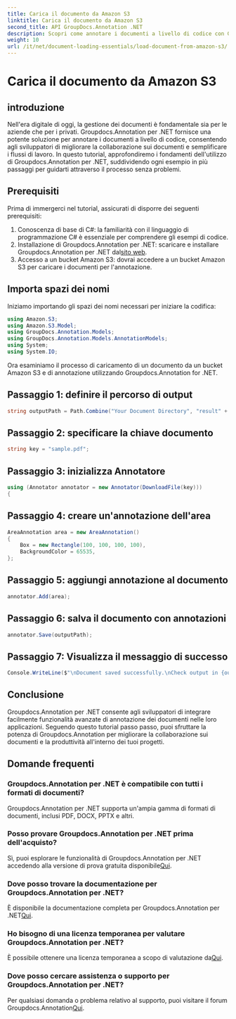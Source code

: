 ```yaml
---
title: Carica il documento da Amazon S3
linktitle: Carica il documento da Amazon S3
second_title: API GroupDocs.Annotation .NET
description: Scopri come annotare i documenti a livello di codice con Groupdocs.Annotation per .NET. Tutorial passo passo per un'integrazione perfetta.
weight: 10
url: /it/net/document-loading-essentials/load-document-from-amazon-s3/
---
```


# Carica il documento da Amazon S3

## introduzione
Nell'era digitale di oggi, la gestione dei documenti è fondamentale sia per le aziende che per i privati. Groupdocs.Annotation per .NET fornisce una potente soluzione per annotare i documenti a livello di codice, consentendo agli sviluppatori di migliorare la collaborazione sui documenti e semplificare i flussi di lavoro. In questo tutorial, approfondiremo i fondamenti dell'utilizzo di Groupdocs.Annotation per .NET, suddividendo ogni esempio in più passaggi per guidarti attraverso il processo senza problemi.
## Prerequisiti
Prima di immergerci nel tutorial, assicurati di disporre dei seguenti prerequisiti:
1. Conoscenza di base di C#: la familiarità con il linguaggio di programmazione C# è essenziale per comprendere gli esempi di codice.
2.  Installazione di Groupdocs.Annotation per .NET: scaricare e installare Groupdocs.Annotation per .NET dal[sito web](https://releases.groupdocs.com/annotation/net/).
3. Accesso a un bucket Amazon S3: dovrai accedere a un bucket Amazon S3 per caricare i documenti per l'annotazione.

## Importa spazi dei nomi
Iniziamo importando gli spazi dei nomi necessari per iniziare la codifica:

```csharp
using Amazon.S3;
using Amazon.S3.Model;
using GroupDocs.Annotation.Models;
using GroupDocs.Annotation.Models.AnnotationModels;
using System;
using System.IO;
```


Ora esaminiamo il processo di caricamento di un documento da un bucket Amazon S3 e di annotazione utilizzando Groupdocs.Annotation for .NET.
## Passaggio 1: definire il percorso di output
```csharp
string outputPath = Path.Combine("Your Document Directory", "result" + Path.GetExtension("input.pdf"));
```
## Passaggio 2: specificare la chiave documento
```csharp
string key = "sample.pdf";
```
## Passaggio 3: inizializza Annotatore
```csharp
using (Annotator annotator = new Annotator(DownloadFile(key)))
{
```
## Passaggio 4: creare un'annotazione dell'area
```csharp
AreaAnnotation area = new AreaAnnotation()
{
    Box = new Rectangle(100, 100, 100, 100),
    BackgroundColor = 65535,
};
```
## Passaggio 5: aggiungi annotazione al documento
```csharp
annotator.Add(area);
```
## Passaggio 6: salva il documento con annotazioni
```csharp
annotator.Save(outputPath);
```
## Passaggio 7: Visualizza il messaggio di successo
```csharp
Console.WriteLine($"\nDocument saved successfully.\nCheck output in {outputPath}.");
```

## Conclusione
Groupdocs.Annotation per .NET consente agli sviluppatori di integrare facilmente funzionalità avanzate di annotazione dei documenti nelle loro applicazioni. Seguendo questo tutorial passo passo, puoi sfruttare la potenza di Groupdocs.Annotation per migliorare la collaborazione sui documenti e la produttività all'interno dei tuoi progetti.
## Domande frequenti
### Groupdocs.Annotation per .NET è compatibile con tutti i formati di documenti?
Groupdocs.Annotation per .NET supporta un'ampia gamma di formati di documenti, inclusi PDF, DOCX, PPTX e altri.
### Posso provare Groupdocs.Annotation per .NET prima dell'acquisto?
 Sì, puoi esplorare le funzionalità di Groupdocs.Annotation per .NET accedendo alla versione di prova gratuita disponibile[Qui](https://releases.groupdocs.com/).
### Dove posso trovare la documentazione per Groupdocs.Annotation per .NET?
È disponibile la documentazione completa per Groupdocs.Annotation per .NET[Qui](https://tutorials.groupdocs.com/annotation/net/).
### Ho bisogno di una licenza temporanea per valutare Groupdocs.Annotation per .NET?
 È possibile ottenere una licenza temporanea a scopo di valutazione da[Qui](https://purchase.groupdocs.com/temporary-license/).
### Dove posso cercare assistenza o supporto per Groupdocs.Annotation per .NET?
 Per qualsiasi domanda o problema relativo al supporto, puoi visitare il forum Groupdocs.Annotation[Qui](https://forum.groupdocs.com/c/annotation/10).